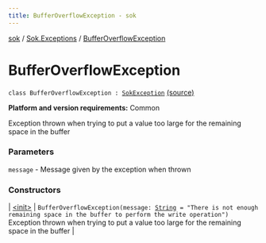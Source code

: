 ```yaml
---
title: BufferOverflowException - sok
---
```


[sok](../../index.html) / [Sok.Exceptions](../index.html) / [BufferOverflowException](./index.html)

# BufferOverflowException

`class BufferOverflowException : `[`SokException`](../-sok-exception/index.html) [(source)](https://github.com/SeekDaSky/Sok/tree/master/common/sok-common/src/Sok/Exceptions/Exceptions.kt#L87)

**Platform and version requirements:** Common

Exception thrown when trying to put a value too large for the remaining space in the buffer

### Parameters

`message` - Message given by the exception when thrown

### Constructors

| [&lt;init&gt;](-init-.html) | `BufferOverflowException(message: `[`String`](https://kotlinlang.org/api/latest/jvm/stdlib/kotlin/-string/index.html)` = "There is not enough remaining space in the buffer to perform the write operation")`<br>Exception thrown when trying to put a value too large for the remaining space in the buffer |

